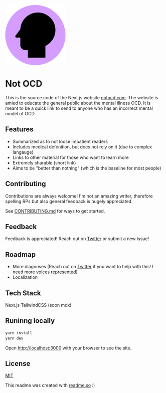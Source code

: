![Logo](public/favicon-192x192.png)

# Not OCD

This is the source code of the Next.js website [notocd.com](notocd.com). The website is amied to educate the general public about the mental illness OCD. It is meant to be a quick link to send to anyone who has an incorrect mental model of OCD.

## Features

- Summarized as to not loose impatient readers
- Includes medical defenition, but does not rely on it (due to complex langauge)
- Links to other material for those who want to learn more
- Extremely sharable (short link)
- Aims to be "better than nothing" (which is the baseline for most people)

## Contributing

Contributions are always welcome! I'm not an amazing writer, therefore spelling RPs but also general feedback is hugely appreciated.

See [CONTRIBUTING.md](/CONTRIBUTING.md) for ways to get started.

## Feedback

Feedback is appreciated! Reach out on [Twitter](https://twitter.com/alvarlagerlof) or submit a new issue!

## Roadmap

- More diagnoses (Reach out on [Twitter](https://twitter.com/alvarlagerlof) if you want to help with this! I need more voices represented)
- Localization

## Tech Stack

Next.js
TailwindCSS
(soon mdx)

## Runinng locally

```bash
yarn install
yarn dev
```

Open [http://localhost:3000](http://localhost:3000) with your browser to see the site.

## License

[MIT](/LICENSE)

This readme was created with [readme.so](https://readme.so) :)
